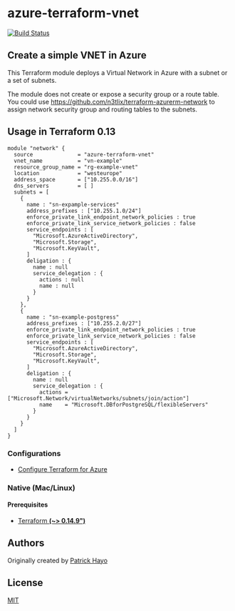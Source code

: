 # azure-terraform-vnet

[![Build Status](https://travis-ci.org/Azure/terraform-azurerm-network.svg?branch=master)](https://travis-ci.org/Azure/terraform-azurerm-network)

## Create a simple VNET in Azure

This Terraform module deploys a Virtual Network in Azure with a subnet or a set of subnets.

The module does not create or expose a security group or a route table.
You could use https://github.com/n3tlix/terraform-azurerm-network to assign network security group and routing tables to the subnets.

## Usage in Terraform 0.13
```hcl
module "network" {
  source              = "azure-terraform-vnet"
  vnet_name           = "vn-example"
  resource_group_name = "rg-example-vnet"
  location            = "westeurope"
  address_space       = ["10.255.0.0/16"]
  dns_servers         = [ ]
  subnets = [
    {
      name : "sn-expample-services"
      address_prefixes : ["10.255.1.0/24"]
      enforce_private_link_endpoint_network_policies : true
      enforce_private_link_service_network_policies : false
      service_endpoints : [
        "Microsoft.AzureActiveDirectory",
        "Microsoft.Storage",
        "Microsoft.KeyVault",
      ]
      deligation : {
        name : null
        service_delegation : {
          actions : null
          name : null
        }
      }
    },
    {
      name : "sn-example-postgress"
      address_prefixes : ["10.255.2.0/27"]
      enforce_private_link_endpoint_network_policies : true
      enforce_private_link_service_network_policies : false
      service_endpoints : [
        "Microsoft.AzureActiveDirectory",
        "Microsoft.Storage",
        "Microsoft.KeyVault",
      ]
      deligation : {
        name : null
        service_delegation : {
          actions = ["Microsoft.Network/virtualNetworks/subnets/join/action"]
          name    = "Microsoft.DBforPostgreSQL/flexibleServers"
        }
      }
    }
  ]
}
```

### Configurations

- [Configure Terraform for Azure](https://docs.microsoft.com/en-us/azure/virtual-machines/linux/terraform-install-configure)

### Native (Mac/Linux)

#### Prerequisites

- [Terraform **(~> 0.14.9")**](https://www.terraform.io/downloads.html)

## Authors

Originally created by [Patrick Hayo](http://github.com/adminph-de)

## License

[MIT](LICENSE)